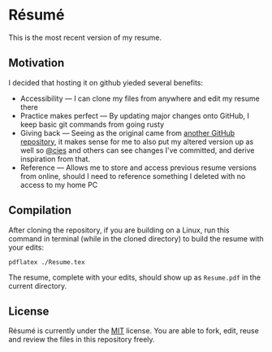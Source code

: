 # Résumé

This is the most recent version of my resume. 

## Motivation

I decided that hosting it on github yieded several benefits:

* Accessibility &mdash; I can clone my files from anywhere and edit my resume there
* Practice makes perfect &mdash; By updating major changes onto GitHub, I keep basic git commands from going rusty
* Giving back &mdash; Seeing as the original came from [another GitHub repository](https://github.com/cies/resume), it makes sense for me to also put my altered version up as well so [@cies](https://github.com/cies) and others can see changes I've committed, and derive inspiration from that.
* Reference &mdash; Allows me to store and access previous resume versions from online, should I need to reference something I deleted with no access to my home PC

## Compilation

After cloning the repository, if you are building on a Linux, run this command in terminal (while in the cloned directory) to build the resume with your edits:

```pdflatex ./Resume.tex```

The resume, complete with your edits, should show up as `Resume.pdf` in the current directory.

## License

Résumé is currently under the [MIT](https://en.wikipedia.org/wiki/MIT_License) license. You are able to fork, edit, reuse and review the files in this repository freely.